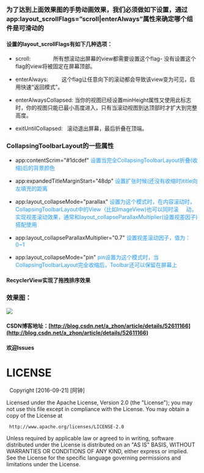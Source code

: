 
### 为了达到上面效果图的手势动画效果，我们必须做如下设置，通过app:layout_scrollFlags=”scroll|enterAlways”属性来确定哪个组件是可滑动的

#### 设置的layout_scrollFlags有如下几种选项：

- scroll:               所有想滚动出屏幕的view都需要设置这个flag- 没有设置这个flag的view将被固定在屏幕顶部。

- enterAlways:          这个flag让任意向下的滚动都会导致该view变为可见，启用快速“返回模式”。
   
- enterAlwaysCollapsed: 当你的视图已经设置minHeight属性又使用此标志时，你的视图只能已最小高度进入，只有当滚动视图到达顶部时才扩大到完整高度。

- exitUntilCollapsed:   滚动退出屏幕，最后折叠在顶端。
    
### CollapsingToolbarLayout的一些属性

- app:contentScrim="#1dcdef" <font color="#2196f3">设置当完全CollapsingToolbarLayout折叠(收缩)后的背景颜色</font>

- app:expandedTitleMarginStart="48dp" <font color="#2196f3">设置扩张时候(还没有收缩时)title向左填充的距离</font>

- app:layout_collapseMode="parallax" <font color="#2196f3">设置为这个模式时，在内容滚动时，CollapsingToolbarLayout中的View（比如ImageView)也可以同时滚     动，实现视差滚动效果，通常和layout_collapseParallaxMultiplier(设置视差因子)搭配使用</font>

- app:layout_collapseParallaxMultiplier="0.7" <font color="#2196f3">设置视差滚动因子，值为：0~1</font>

- app:layout_collapseMode="pin" <font color="#2196f3">pin设置为这个模式时，当CollapsingToolbarLayout完全收缩后，Toolbar还可以保留在屏幕上</font>

#### RecyclerView实现了拖拽排序效果

### 效果图：
![](http://img.blog.csdn.net/20161020100053315)

#### CSDN博客地址：[http://blog.csdn.net/a_zhon/article/details/52611166](http://blog.csdn.net/a_zhon/article/details/52611166)
#### 欢迎Issues
# LICENSE
   Copyright [2016-09-21] [阿钟]

   Licensed under the Apache License, Version 2.0 (the "License");
   you may not use this file except in compliance with the License.
   You may obtain a copy of the License at

     http://www.apache.org/licenses/LICENSE-2.0

   Unless required by applicable law or agreed to in writing, software
   distributed under the License is distributed on an "AS IS" BASIS,
   WITHOUT WARRANTIES OR CONDITIONS OF ANY KIND, either express or implied.
   See the License for the specific language governing permissions and
   limitations under the License.

